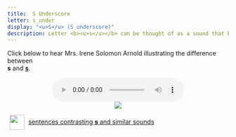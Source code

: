```yaml
---
title:  S Underscore
letter: s_under
display: "<u>S</u> (S underscore)"
description: Letter <b><u>s</u></b> can be thought of as a sound that begins as Tanacross <b>s</b> and ends as Tanacross <b>z</b>. This sound occurs only at the start of a syllable.
---
```



Click below to hear Mrs. Irene Solomon Arnold illustrating the difference between <br><b>s</b> and <b><u>s</u></b>.


<center>
<audio controls src="{{ site.baseurl }}/assets/audio/s_s_under_comp.mp3" type="audio/mpeg">Your browser does not support the audio element.</audio><br/>
<img src="{{ site.baseurl }}/assets/gif/s_s_under_comp.gif" border="0">
</center>

<p>
<img src="{{ site.baseurl }}/assets/images/question.png" width="34" height="34" hspace="5" align="absmiddle"> <a href="../alveolar_comp/sib1_sent/sib1_sent.html"> sentences contrasting <b><u>s</u></b> and similar sounds</a><br />
</p>

						